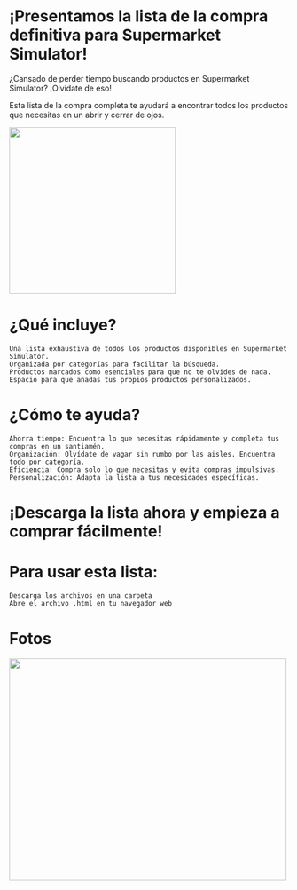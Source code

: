 # ¡Presentamos la lista de la compra definitiva para Supermarket Simulator!

 ¿Cansado de perder tiempo buscando productos en Supermarket Simulator? ¡Olvídate de eso!

Esta lista de la compra completa te ayudará a encontrar todos los productos que necesitas en un abrir y cerrar de ojos.

<img src="https://github.com/Fedes10/Mi-propia-IA/blob/Inicio/_65d2ab48-27da-4fff-bdb0-c85b8e739104.jpg" width="300" height="300">

# ¿Qué incluye?

    Una lista exhaustiva de todos los productos disponibles en Supermarket Simulator.
    Organizada por categorías para facilitar la búsqueda.
    Productos marcados como esenciales para que no te olvides de nada.
    Espacio para que añadas tus propios productos personalizados.

# ¿Cómo te ayuda?

    Ahorra tiempo: Encuentra lo que necesitas rápidamente y completa tus compras en un santiamén.
    Organización: Olvídate de vagar sin rumbo por las aisles. Encuentra todo por categoría.
    Eficiencia: Compra solo lo que necesitas y evita compras impulsivas.
    Personalización: Adapta la lista a tus necesidades específicas.

# ¡Descarga la lista ahora y empieza a comprar fácilmente!

# Para usar esta lista:

    Descarga los archivos en una carpeta
    Abre el archivo .html en tu navegador web

# Fotos

<img src="https://github.com/Fedes10/Mi-propia-IA/blob/Inicio/Foto-Web-Ejemplo.png" width="500" height="400">

